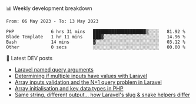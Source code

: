 📊 Weekly development breakdown
<!--START_SECTION:waka-->

```text
From: 06 May 2023 - To: 13 May 2023

PHP              6 hrs 31 mins   ████████████████████▒░░░░   81.92 %
Blade Template   1 hr 11 mins    ███▓░░░░░░░░░░░░░░░░░░░░░   14.96 %
Bash             14 mins         ▓░░░░░░░░░░░░░░░░░░░░░░░░   03.12 %
Other            0 secs          ░░░░░░░░░░░░░░░░░░░░░░░░░   00.00 %
```

<!--END_SECTION:waka-->

📕 Latest DEV posts
<!-- BLOG-POST-LIST:START -->
- [Laravel named query arguments](https://dev.to/michaelvickersuk/laravel-named-query-arguments-28kd)
- [Determining if multiple inputs have values with Laravel](https://dev.to/michaelvickersuk/determining-if-multiple-inputs-have-values-with-laravel-km6)
- [Array inputs validation and the N+1 query problem in Laravel](https://dev.to/michaelvickersuk/array-inputs-validation-and-the-n1-query-problem-in-laravel-2agb)
- [Array initialisation and key data types in PHP](https://dev.to/michaelvickersuk/array-initialisation-and-key-data-types-in-php-1e5b)
- [Same string, different output... how Laravel&#39;s slug &amp; snake helpers differ](https://dev.to/michaelvickersuk/same-string-different-output-how-laravels-slug-snake-helpers-differ-1ccj)
<!-- BLOG-POST-LIST:END -->
